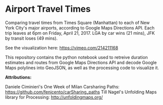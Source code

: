 # Airport Travel Times

Comparing travel times from Times Square (Manhattan) to each of New York City's major airports, according to Google Maps Directions API. Each trip leaves at 6pm on Friday, April 21, 2017. LGA by car wins (21 mins), JFK by transit loses (49 mins).

See the visualization here: https://vimeo.com/214211168

This repository contains the python notebook used to retreive duration estimates and routes from Google Maps Directions API and decode Google Maps polylines into GeoJSON, as well as the processing code to visualize it.


**Attributions:**

Daniele Ciminieri's One Week of Milan Carsharing Paths: https://github.com/fenicento/carSharing_paths
Till Nagel's Unfolding Maps library for Processing: http://unfoldingmaps.org/
